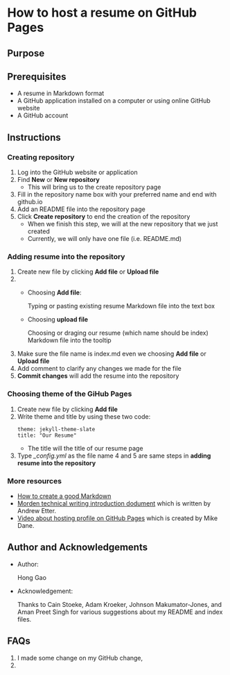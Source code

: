 # How to host a resume on GitHub Pages

## Purpose 


## Prerequisites 
- A resume in Markdown format 
- A GitHub application installed on a computer or using online GitHub website 
- A GitHub account 

## Instructions 

### Creating repository
1. Log into the GitHub website or application
2. Find **New** or **New repository** 
    - This will bring us to the create repository page
3. Fill in the repository name box with your preferred name and end with github.io 
4. Add an README file into the repository page 
5. Click **Create repository** to end the creation of the repository
    -  When we finish this step, we will at the new repository that we just created
    -  Currently, we will only have one file (i.e. README.md) 

### Adding resume into the repository
1. Create new file by clicking **Add file** or **Upload file**
2. - Choosing **Add file**:

        Typing or pasting existing resume Markdown file into the text box
   - Choosing **upload file**
    
        Choosing or draging our resume (which name should be index) Markdown file into the tooltip
3. Make sure the file name is index.md even we choosing **Add file** or **Upload file**
4. Add comment to clarify any changes we made for the file
5. **Commit changes** will add the resume into the repository
 
### Choosing theme of the GiHub Pages 
1. Create new file by clicking **Add file**
2. Write theme and title by using these two code:
    ```
    theme: jekyll-theme-slate
    title: "Our Resume"
    ```
    - The title will the title of our resume page
3. Type *_config.yml* as the file name 
4 and 5 are same steps in **adding resume into the repository**

### 
### More resources
- [How to create a good Markdown](https://www.markdownguide.org/getting-started/)
- [Morden technical writing introduction dodument](https://www.amazon.ca/Modern-Technical-Writing-Introduction-Documentation-ebook/dp/B01A2QL9SS) which is written by Andrew Etter. 
- [Video about hosting profile on GitHub Pages](https://www.youtube.com/watch?v=fqFjuX4VZmU&list=PLLAZ4kZ9dFpOPV5C5Ay0pHaa0RJFhcmcB&index=19) which is created by Mike Dane.
    
## Author and Acknowledgements 

  - Author:
   
    Hong Gao
     
  - Acknowledgement:
   
    Thanks to Cain Stoeke, Adam Kroeker, Johnson Makumator-Jones, and Aman Preet Singh for various suggestions about my README and index files. 

## FAQs

  1. I made some change on my GitHub change, 
  2.

